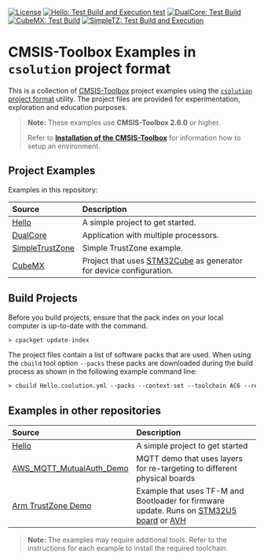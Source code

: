 [![License](https://img.shields.io/github/license/Open-CMSIS-Pack/csolution-examples?label)](https://github.com/Open-CMSIS-Pack/csolution-examples/blob/main/LICENSE)
[![Hello: Test Build and Execution test](https://img.shields.io/github/actions/workflow/status/Open-CMSIS-Pack/csolution-examples/Hello-CI.yml?logo=arm&logoColor=0091bd&label=Hello:%20Test%20Build%20and%20Execution)](/.github/workflows/Hello-CI.yml)
[![DualCore: Test Build](https://img.shields.io/github/actions/workflow/status/Open-CMSIS-Pack/csolution-examples/DualCore-CI.yml?logo=arm&logoColor=0091bd&label=DualCore:%20Test%20Build)](/.github/workflows/DualCore-CI.yml)
[![CubeMX: Test Build](https://img.shields.io/github/actions/workflow/status/Open-CMSIS-Pack/csolution-examples/CubeMX-CI.yml?logo=arm&logoColor=0091bd&label=CubeMX:%20Test%20and%20Build)](/.github/workflows/CubeMX-CI.yml)
[![SimpleTZ: Test Build and Execution](https://img.shields.io/github/actions/workflow/status/Open-CMSIS-Pack/csolution-examples/SimpleTZ-CI.yml?logo=arm&logoColor=0091bd&label=SimpleTZ:%20Test%20Build%20and%20Execution)](/.github/workflows/SimpleTZ-CI.yml)

# CMSIS-Toolbox Examples in `csolution` project format

This is a collection of [CMSIS-Toolbox](https://github.com/Open-CMSIS-Pack/cmsis-toolbox) project examples using the [`csolution` project format](https://github.com/Open-CMSIS-Pack/cmsis-toolbox/blob/main/docs/YML-Input-Format.md) utility.  The project files are provided for experimentation, exploration and education purposes.

> **Note:** These examples use **CMSIS-Toolbox 2.6.0** or higher.
>
> Refer to [**Installation of the CMSIS-Toolbox**](https://github.com/Open-CMSIS-Pack/cmsis-toolbox/blob/main/docs/installation.md) for information how to setup an environment.

## Project Examples

Examples in this repository:

Source                               | Description
:------------------------------------|:----------------------------------
[Hello](./Hello)                     | A simple project to get started.
[DualCore](./DualCore)               | Application with multiple processors.
[SimpleTrustZone](./SimpleTrustZone) | Simple TrustZone example.
[CubeMX](./CubeMX)                   | Project that uses [STM32Cube](https://github.com/Open-CMSIS-Pack/cmsis-toolbox/tree/main/docs/CubeMX.md) as generator for device configuration.

## Build Projects

Before you build projects, ensure that the pack index on your local computer is up-to-date with the command.

```txt
> cpackget update-index
```

The project files  contain a list of software packs that are used. When using the `cbuild` tool option `--packs` these packs are downloaded during the build process as shown in the following example command line:

```txt
> cbuild Hello.csolution.yml --packs --context-set --toolchain AC6 --rebuild 
```

## Examples in other repositories

Source            | Description
:-----------------|:----------------------------------
[Hello](./Hello)  | A simple project to get started
[AWS_MQTT_MutualAuth_Demo](https://github.com/Open-CMSIS-Pack/AWS_MQTT_MutualAuth_SW_Framework)                    | MQTT demo that uses layers for re-targeting to different physical boards
[Arm TrustZone Demo](https://github.com/MDK-Packs/TrustZone)                                                       | Example that uses TF-M and Bootloader for firmware update.  Runs on [STM32U5 board](https://www.st.com/en/evaluation-tools/b-u585i-iot02a.html) or [AVH](https://avh.arm.com/)

>**Note:** The examples may require additional tools. Refer to the instructions for each example to install the required toolchain.
